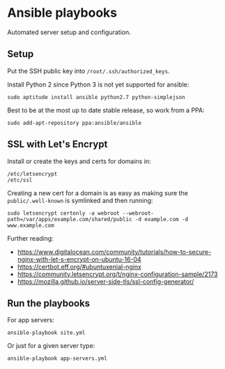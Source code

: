 # Ansible playbooks

Automated server setup and configuration.

## Setup

Put the SSH public key into `/root/.ssh/authorized_keys`.

Install Python 2 since Python 3 is not yet supported for ansible:

```
sudo aptitude install ansible python2.7 python-simplejson
```

Best to be at the most up to date stable release, so work from a PPA:

```
sudo add-apt-repository ppa:ansible/ansible
```


## SSL with Let's Encrypt

Install or create the keys and certs for domains in:

```
/etc/letsencrypt
/etc/ssl
```

Creating a new cert for a domain is as easy as making sure the `public/.well-known` is symlinked and then running:
```
sudo letsencrypt certonly -a webroot --webroot-path=/var/apps/example.com/shared/public -d example.com -d www.example.com
```

Further reading:

* https://www.digitalocean.com/community/tutorials/how-to-secure-nginx-with-let-s-encrypt-on-ubuntu-16-04
* https://certbot.eff.org/#ubuntuxenial-nginx
* https://community.letsencrypt.org/t/nginx-configuration-sample/2173
* https://mozilla.github.io/server-side-tls/ssl-config-generator/


## Run the playbooks

For app servers:

```
ansible-playbook site.yml
```

Or just for a given server type:

```
ansible-playbook app-servers.yml
```

